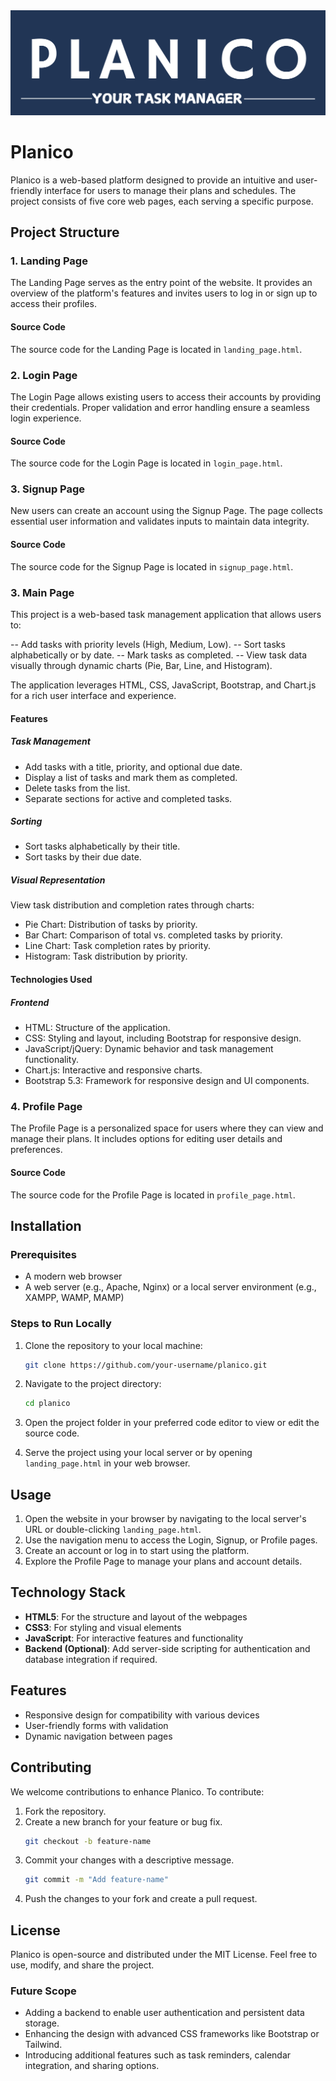 <img src="./PLANICO Dark.svg">

# Planico

Planico is a web-based platform designed to provide an intuitive and user-friendly interface for users to manage their plans and schedules. The project consists of five core web pages, each serving a specific purpose.

## Project Structure

### 1. Landing Page
The Landing Page serves as the entry point of the website. It provides an overview of the platform's features and invites users to log in or sign up to access their profiles.

#### Source Code
The source code for the Landing Page is located in `landing_page.html`.

### 2. Login Page
The Login Page allows existing users to access their accounts by providing their credentials. Proper validation and error handling ensure a seamless login experience.

#### Source Code
The source code for the Login Page is located in `login_page.html`.

### 3. Signup Page
New users can create an account using the Signup Page. The page collects essential user information and validates inputs to maintain data integrity.

#### Source Code
The source code for the Signup Page is located in `signup_page.html`.

### 3. Main Page
This project is a web-based task management application that allows users to:

-- Add tasks with priority levels (High, Medium, Low).
-- Sort tasks alphabetically or by date.
-- Mark tasks as completed.
-- View task data visually through dynamic charts (Pie, Bar, Line, and Histogram).

The application leverages HTML, CSS, JavaScript, Bootstrap, and Chart.js for a rich user interface and experience.

#### Features
##### Task Management
- Add tasks with a title, priority, and optional due date.
- Display a list of tasks and mark them as completed.
- Delete tasks from the list.
- Separate sections for active and completed tasks.

##### Sorting
- Sort tasks alphabetically by their title.
- Sort tasks by their due date.

##### Visual Representation
View task distribution and completion rates through charts:
- Pie Chart: Distribution of tasks by priority.
- Bar Chart: Comparison of total vs. completed tasks by priority.
- Line Chart: Task completion rates by priority.
- Histogram: Task distribution by priority.

#### Technologies Used
##### Frontend
- HTML: Structure of the application.
- CSS: Styling and layout, including Bootstrap for responsive design.
- JavaScript/jQuery: Dynamic behavior and task management functionality.
- Chart.js: Interactive and responsive charts.
- Bootstrap 5.3: Framework for responsive design and UI components.


### 4. Profile Page
The Profile Page is a personalized space for users where they can view and manage their plans. It includes options for editing user details and preferences.

#### Source Code
The source code for the Profile Page is located in `profile_page.html`.

## Installation

### Prerequisites
- A modern web browser
- A web server (e.g., Apache, Nginx) or a local server environment (e.g., XAMPP, WAMP, MAMP)

### Steps to Run Locally
1. Clone the repository to your local machine:
   ```bash
   git clone https://github.com/your-username/planico.git
   ```

2. Navigate to the project directory:
   ```bash
   cd planico
   ```

3. Open the project folder in your preferred code editor to view or edit the source code.

4. Serve the project using your local server or by opening `landing_page.html` in your web browser.

## Usage

1. Open the website in your browser by navigating to the local server's URL or double-clicking `landing_page.html`.
2. Use the navigation menu to access the Login, Signup, or Profile pages.
3. Create an account or log in to start using the platform.
4. Explore the Profile Page to manage your plans and account details.

## Technology Stack

- **HTML5**: For the structure and layout of the webpages
- **CSS3**: For styling and visual elements
- **JavaScript**: For interactive features and functionality
- **Backend (Optional)**: Add server-side scripting for authentication and database integration if required.

## Features

- Responsive design for compatibility with various devices
- User-friendly forms with validation
- Dynamic navigation between pages

## Contributing

We welcome contributions to enhance Planico. To contribute:
1. Fork the repository.
2. Create a new branch for your feature or bug fix.
   ```bash
   git checkout -b feature-name
   ```
3. Commit your changes with a descriptive message.
   ```bash
   git commit -m "Add feature-name"
   ```
4. Push the changes to your fork and create a pull request.

## License

Planico is open-source and distributed under the MIT License. Feel free to use, modify, and share the project.

### Future Scope
- Adding a backend to enable user authentication and persistent data storage.
- Enhancing the design with advanced CSS frameworks like Bootstrap or Tailwind.
- Introducing additional features such as task reminders, calendar integration, and sharing options.
